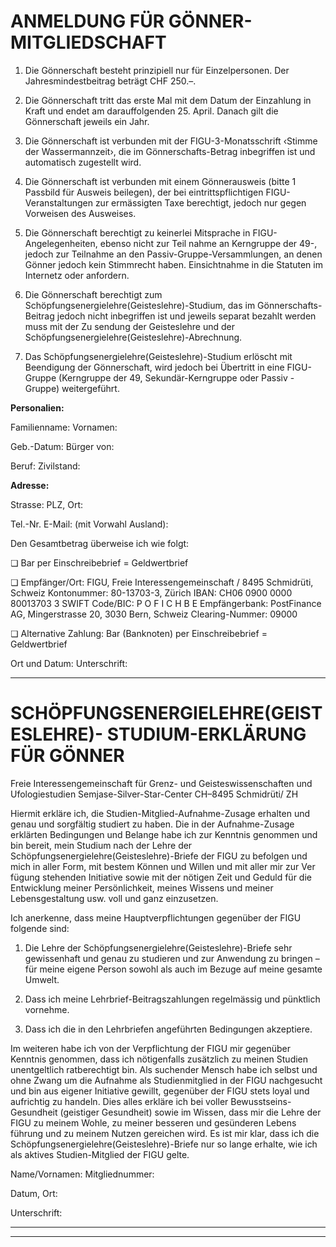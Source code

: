 # ANMELDUNG FÜR GÖNNER-MITGLIEDSCHAFT

1) Die Gönnerschaft besteht prinzipiell nur für Einzelpersonen. Der Jahresmindestbeitrag beträgt
CHF 250.–.

2) Die Gönnerschaft tritt das erste Mal mit dem Datum der Einzahlung in Kraft und endet am darauffolgenden 25. April. Danach gilt die Gönnerschaft jeweils ein Jahr.

3) Die Gönnerschaft ist verbunden mit der FIGU-3-Monatsschrift ‹Stimme der Wassermannzeit›, die
im Gönnerschafts-Betrag inbegriffen ist und automatisch zugestellt wird.

4) Die Gönnerschaft ist verbunden mit einem Gönnerausweis (bitte 1 Passbild für Ausweis beilegen),
der bei eintrittspflichtigen FIGU-Veranstaltungen zur ermässigten Taxe berechtigt, jedoch nur gegen
Vorweisen des Ausweises.

5) Die Gönnerschaft berechtigt zu keinerlei Mitsprache in FIGU-Angelegenheiten, ebenso nicht zur Teil nahme an Kerngruppe der 49-, jedoch zur Teilnahme an den Passiv-Gruppe-Versammlungen, an denen
Gönner jedoch kein Stimmrecht haben. Einsichtnahme in die Statuten im Internetz oder anfordern.

6) Die Gönnerschaft berechtigt zum Schöpfungsenergielehre(Geisteslehre)-Studium, das im Gönnerschafts-Beitrag jedoch nicht inbegriffen ist und jeweils separat bezahlt werden muss mit der Zu sendung der Geisteslehre und der Schöpfungsenergielehre(Geisteslehre)-Abrechnung.

7) Das Schöpfungsenergielehre(Geisteslehre)-Studium erlöscht mit Beendigung der Gönnerschaft,
wird jedoch bei Übertritt in eine FIGU-Gruppe (Kerngruppe der 49, Sekundär-Kerngruppe oder
Passiv -Gruppe) weitergeführt.

**Personalien:**

Familienname:                           Vornamen:

Geb.-Datum:                            Bürger von:

Beruf:                                 Zivilstand:

**Adresse:**

Strasse:                                PLZ, Ort:

Tel.-Nr.                                 E-Mail:
(mit Vorwahl Ausland):

Den Gesamtbetrag überweise ich wie folgt:

❏ Bar per Einschreibebrief = Geldwertbrief

❏ Empfänger/Ort:    FIGU, Freie Interessengemeinschaft / 8495 Schmidrüti, Schweiz
Kontonummer:     80-13703-3, Zürich
IBAN:            CH06 0900 0000 80013703 3
SWIFT Code/BIC:   P O F I C H B E
Empfängerbank:    PostFinance AG, Mingerstrasse 20, 3030 Bern, Schweiz
Clearing-Nummer:  09000

❏   Alternative Zahlung: Bar (Banknoten) per Einschreibebrief = Geldwertbrief

Ort und Datum:                            Unterschrift:


-----

# SCHÖPFUNGSENERGIELEHRE(GEISTESLEHRE)- STUDIUM-ERKLÄRUNG FÜR GÖNNER

Freie Interessengemeinschaft für
Grenz- und Geisteswissenschaften
und Ufologiestudien
Semjase-Silver-Star-Center
CH–8495 Schmidrüti/ ZH

Hiermit erkläre ich, die Studien-Mitglied-Aufnahme-Zusage erhalten und genau und sorgfältig studiert
zu haben. Die in der Aufnahme-Zusage erklärten Bedingungen und Belange habe ich zur Kenntnis genommen und bin bereit, mein Studium nach der Lehre der Schöpfungsenergielehre(Geisteslehre)-Briefe der
FIGU zu befolgen und mich in aller Form, mit bestem Können und Willen und mit aller mir zur Ver fügung stehenden Initiative sowie mit der nötigen Zeit und Geduld für die Entwicklung meiner Persönlichkeit, meines Wissens und meiner Lebensgestaltung usw. voll und ganz einzusetzen.

Ich anerkenne, dass meine Hauptverpflichtungen gegenüber der FIGU folgende sind:

1. Die Lehre der Schöpfungsenergielehre(Geisteslehre)-Briefe sehr gewissenhaft und genau
zu studieren und zur Anwendung zu bringen – für meine eigene Person sowohl als auch im
Bezuge auf meine gesamte Umwelt.

2. Dass ich meine Lehrbrief-Beitragszahlungen regelmässig und pünktlich vornehme.

3. Dass ich die in den Lehrbriefen angeführten Bedingungen akzeptiere.

Im weiteren habe ich von der Verpflichtung der FIGU mir gegenüber Kenntnis genommen, dass ich
nötigenfalls zusätzlich zu meinen Studien unentgeltlich ratberechtigt bin.
Als suchender Mensch habe ich selbst und ohne Zwang um die Aufnahme als Studienmitglied in der
FIGU nachgesucht und bin aus eigener Initiative gewillt, gegenüber der FIGU stets loyal und aufrichtig
zu handeln.
Dies alles erkläre ich bei voller Bewusstseins-Gesundheit (geistiger Gesundheit) sowie im Wissen,
dass mir die Lehre der FIGU zu meinem Wohle, zu meiner besseren und gesünderen Lebens führung
und zu meinem Nutzen gereichen wird.
Es ist mir klar, dass ich die Schöpfungsenergielehre(Geisteslehre)-Briefe nur so lange erhalte, wie ich
als aktives Studien-Mitglied der FIGU gelte.

Name/Vornamen:                                             Mitgliednummer:

Datum, Ort:

Unterschrift:


-----

-----

